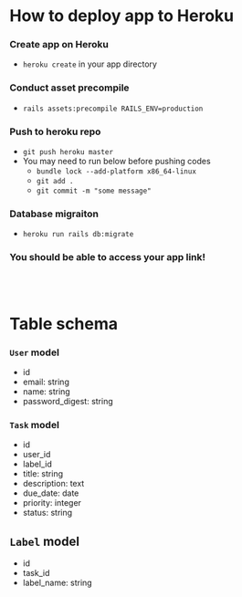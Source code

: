# How to deploy app to Heroku
### Create app on Heroku
- `heroku create` in your app directory
### Conduct asset precompile
- `rails assets:precompile RAILS_ENV=production`
### Push to heroku repo
- `git push heroku master`
- You may need to run below before pushing codes
  - `bundle lock --add-platform x86_64-linux`
  - `git add .`
  - `git commit -m "some message"`
### Database migraiton
- `heroku run rails db:migrate`
### You should be able to access your app link!

<br><br>

# Table schema
### `User` model
- id
- email: string
- name: string
- password_digest: string
### `Task` model
- id
- user_id
- label_id
- title: string
- description: text
- due_date: date
- priority: integer
- status: string
## `Label` model
- id
- task_id
- label_name: string
